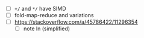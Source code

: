 - [ ] `+/` and `*/` have SIMD
- [ ] fold-map-reduce and variations
- [ ] https://stackoverflow.com/a/45786422/11296354
  - [ ] note ln (simplified)
